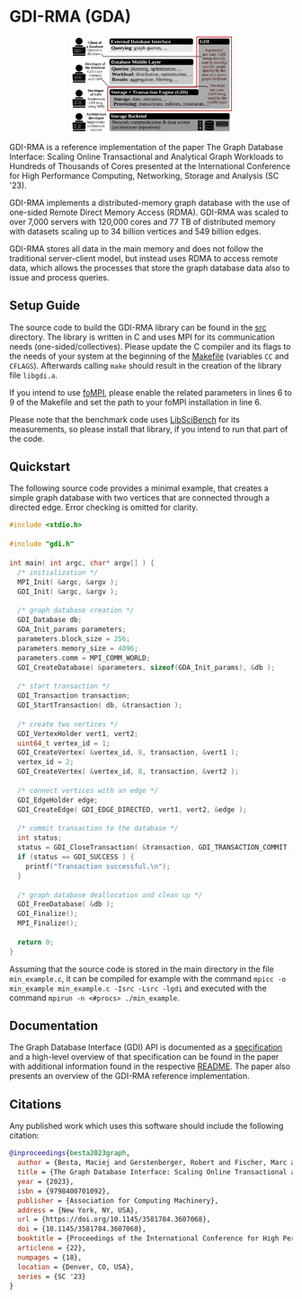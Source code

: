 # GDI-RMA (GDA)

<p align="center">
  <img src="paper/pics/gdi-main-pic_cases_SMALL.svg" style="width: 30vw">
</p>

GDI-RMA is a reference implementation of the paper The Graph Database Interface:
Scaling Online Transactional and Analytical Graph Workloads to Hundreds of
Thousands of Cores presented at the International Conference for High
Performance Computing, Networking, Storage and Analysis (SC '23).

GDI-RMA implements a distributed-memory graph database with the use of one-sided
Remote Direct Memory Access (RDMA). GDI-RMA was scaled to over 7,000 servers
with 120,000 cores and 77 TB of distributed memory with datasets scaling up to
34 billion vertices and 549 billion edges.

GDI-RMA stores all data in the main memory and does not follow the traditional
server-client model, but instead uses RDMA to access remote data, which allows
the processes that store the graph database data also to issue and process
queries.

## Setup Guide

The source code to build the GDI-RMA library can be found in the [src](src)
directory. The library is written in C and uses MPI for its communication needs
(one-sided/collectives). Please update the C compiler and its flags to the needs
of your system at the beginning of the [Makefile](src/Makefile) (variables `CC`
and `CFLAGS`). Afterwards calling `make` should result in the creation of the
library file `libgdi.a`.

If you intend to use
[foMPI](https://spcl.inf.ethz.ch/Research/Parallel_Programming/foMPI/), please
enable the related parameters in lines 6 to 9 of the Makefile and set the path
to your foMPI installation in line 6.

Please note that the benchmark code uses
[LibSciBench](https://spcl.inf.ethz.ch/Research/Performance/LibLSB/) for its
measurements, so please install that library, if you intend to run that part of
the code.

## Quickstart

The following source code provides a minimal example, that creates a simple
graph database with two vertices that are connected through a directed edge.
Error checking is omitted for clarity.

```C
#include <stdio.h>

#include "gdi.h"

int main( int argc, char* argv[] ) {
  /* initialization */
  MPI_Init( &argc, &argv );
  GDI_Init( &argc, &argv );

  /* graph database creation */
  GDI_Database db;
  GDA_Init_params parameters;
  parameters.block_size = 256;
  parameters.memory_size = 4096;
  parameters.comm = MPI_COMM_WORLD;
  GDI_CreateDatabase( &parameters, sizeof(GDA_Init_params), &db );

  /* start transaction */
  GDI_Transaction transaction;
  GDI_StartTransaction( db, &transaction );

  /* create two vertices */
  GDI_VertexHolder vert1, vert2;
  uint64_t vertex_id = 1;
  GDI_CreateVertex( &vertex_id, 8, transaction, &vert1 );
  vertex_id = 2;
  GDI_CreateVertex( &vertex_id, 8, transaction, &vert2 );

  /* connect vertices with an edge */
  GDI_EdgeHolder edge;
  GDI_CreateEdge( GDI_EDGE_DIRECTED, vert1, vert2, &edge );

  /* commit transaction to the database */
  int status;
  status = GDI_CloseTransaction( &transaction, GDI_TRANSACTION_COMMIT );
  if (status == GDI_SUCCESS ) {
    printf("Transaction successful.\n");
  }

  /* graph database deallocation and clean up */
  GDI_FreeDatabase( &db );
  GDI_Finalize();
  MPI_Finalize();

  return 0;
}
```
Assuming that the source code is stored in the main directory in the file
`min_example.c`, it can be compiled for example with the command `mpicc -o
min_example min_example.c -Isrc -Lsrc -lgdi` and executed with the command
`mpirun -n <#procs> ./min_example`.

## Documentation

The Graph Database Interface (GDI) API is documented as a
[specification](specification/gdi_v0.9.pdf) and a high-level overview of that
specification can be found in the paper with additional information found in the
respective [README](specification/README.md). The paper also presents an
overview of the GDI-RMA reference implementation.

## Citations

Any published work which uses this software should include the following
citation:

```bibtex
@inproceedings{besta2023graph,
  author = {Besta, Maciej and Gerstenberger, Robert and Fischer, Marc and Podstawski, Michal and Blach, Nils and Egeli, Berke and Mitenkov, Georgy and Chlapek, Wojciech and Michalewicz, Marek and Niewiadomski, Hubert and Mueller, Juergen and Hoefler, Torsten},
  title = {The Graph Database Interface: Scaling Online Transactional and Analytical Graph Workloads to Hundreds of Thousands of Cores},
  year = {2023},
  isbn = {9798400701092},
  publisher = {Association for Computing Machinery},
  address = {New York, NY, USA},
  url = {https://doi.org/10.1145/3581784.3607068},
  doi = {10.1145/3581784.3607068},
  booktitle = {Proceedings of the International Conference for High Performance Computing, Networking, Storage and Analysis},
  articleno = {22},
  numpages = {18},
  location = {Denver, CO, USA},
  series = {SC '23}
}
```
